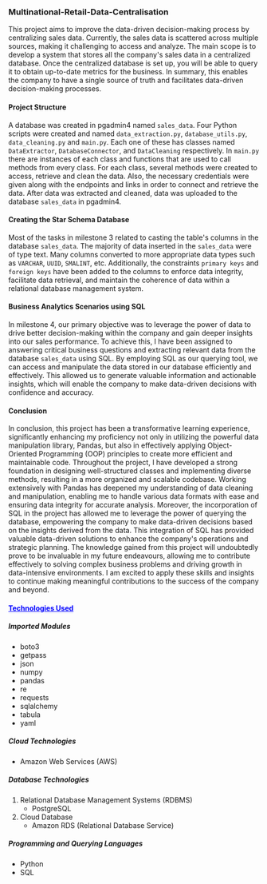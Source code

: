 ### **Multinational-Retail-Data-Centralisation**
This project aims to improve the data-driven decision-making process by centralizing sales data. Currently, the sales data is scattered across multiple sources, making it challenging to access and analyze. The main scope is to develop a system that stores all the company's sales data in a centralized database. Once the centralized database is set up, you will be able to query it to obtain up-to-date metrics for the business. In summary, this enables the company to have a single source of truth and facilitates data-driven decision-making processes.

#### **Project Structure**
A database was created in pgadmin4 named `sales_data`. Four Python scripts were created and named `data_extraction.py`, `database_utils.py`, `data_cleaning.py` and `main.py`. Each one of these has classes named `DataExtractor`, `DatabaseConnector`, and `DataCleaning` respectively. In `main.py` there are instances of each class and functions that are used to call methods from every class. For each class, several methods were created to access, retrieve and clean the data. Also, the necessary credentials were given along with the endpoints and links in order to connect and retrieve the data. After data was extracted and cleaned, data was uploaded to the database `sales_data` in pgadmin4.

#### **Creating the Star Schema Database**
Most of the tasks in milestone 3 related to casting the table's columns in the database `sales_data`. The majority of data inserted in the `sales_data` were of type text. Many columns converted to more appropriate data types such as `VARCHAR`, `UUID`, `SMALINT`, etc. Additionally, the constraints `primary keys` and `foreign keys` have been added to the columns to enforce data integrity, facilitate data retrieval, and maintain the coherence of data within a relational database management system.

#### **Business Analytics Scenarios using SQL**
In milestone 4, our primary objective was to leverage the power of data to drive better decision-making within the company and gain deeper insights into our sales performance. To achieve this, I have been assigned to answering critical business questions and extracting relevant data from the database `sales_data` using SQL. By employing SQL as our querying tool, we can access and manipulate the data stored in our database efficiently and effectively. This allowed us to generate valuable information and actionable insights, which will enable the company to make data-driven decisions with confidence and accuracy.

#### **Conclusion** 
In conclusion, this project has been a transformative learning experience, significantly enhancing my proficiency not only in utilizing the powerful data manipulation library, Pandas, but also in effectively applying Object-Oriented Programming (OOP) principles to create more efficient and maintainable code. Throughout the project, I have developed a strong foundation in designing well-structured classes and implementing diverse methods, resulting in a more organized and scalable codebase. Working extensively with Pandas has deepened my understanding of data cleaning and manipulation, enabling me to handle various data formats with ease and ensuring data integrity for accurate analysis. Moreover, the incorporation of SQL in the project has allowed me to leverage the power of querying the database, empowering the company to make data-driven decisions based on the insights derived from the data. This integration of SQL has provided valuable data-driven solutions to enhance the company's operations and strategic planning. The knowledge gained from this project will undoubtedly prove to be invaluable in my future endeavours, allowing me to contribute effectively to solving complex business problems and driving growth in data-intensive environments. I am excited to apply these skills and insights to continue making meaningful contributions to the success of the company and beyond.


#### <span style='text-decoration: underline; color: blue'>**Technologies Used**</span>

##### **Imported Modules**
- boto3
- getpass
- json
- numpy
- pandas
- re
- requests
- sqlalchemy
- tabula
- yaml

##### **Cloud Technologies**
- Amazon Web Services (AWS)

##### **Database Technologies**
1. Relational Database Management Systems (RDBMS)
   - PostgreSQL
2. Cloud Database
   - Amazon RDS (Relational Database Service)

##### **Programming and Querying Languages**
- Python
- SQL










